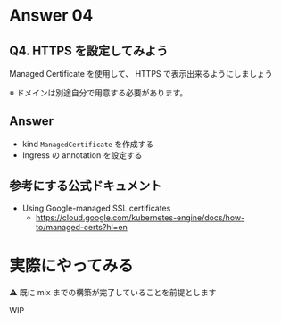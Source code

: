 # Answer 04

## Q4. HTTPS を設定してみよう

Managed Certificate を使用して、 HTTPS で表示出来るようにしましょう

※ ドメインは別途自分で用意する必要があります。

## Answer

+ kind `ManagedCertificate` を作成する 
+ Ingress の annotation を設定する

## 参考にする公式ドキュメント

+ Using Google-managed SSL certificates
  + https://cloud.google.com/kubernetes-engine/docs/how-to/managed-certs?hl=en

# 実際にやってみる

:warning: 既に mix までの構築が完了していることを前提とします

WIP
